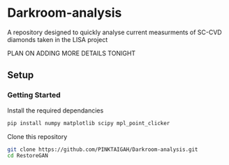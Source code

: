 # Darkroom-analysis
A repository designed to quickly analyse current measurments of SC-CVD diamonds taken in the LISA project

PLAN ON ADDING MORE DETAILS TONIGHT

## Setup

### Getting Started

Install the required dependancies

~~~ bash
pip install numpy matplotlib scipy mpl_point_clicker
~~~

Clone this repository

~~~bash
git clone https://github.com/PINKTAIGAH/Darkroom-analysis.git
cd RestoreGAN
~~~
